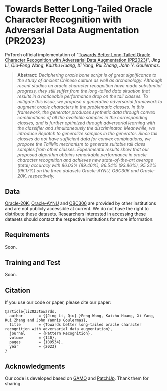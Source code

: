 # Towards Better Long-Tailed Oracle Character Recognition with Adversarial Data Augmentation (PR2023)

PyTorch official implementation of "[Towards Better Long-Tailed Oracle Character Recognition with Adversarial Data Augmentation (PR2023)](https://doi.org/10.1016/j.patcog.2023.109534)", *Jing Li*, *Qiu-Feng Wang*, *Kaizhu Huang*, *Xi Yang*, *Rui Zhang*, *John Y. Goulermas*.

> **Abstract:** *Deciphering oracle bone script is of great significance to the study of ancient Chinese culture as well as archaeology.
Although recent studies on oracle character recognition have made substantial progress, they still suffer from the long-tailed data situation that results in a noticeable performance drop on the tail classes. To mitigate this issue, we propose a generative adversarial framework to augment oracle characters in the problematic classes. In this framework, the generator produces synthetic data through convex combinations of all the available samples in the corresponding classes, and is further optimized through adversarial learning with the classifier and simultaneously the discriminator. Meanwhile, we introduce Repatch to generalize samples in the generator. Since tail classes do not have sufficient data for convex combinations, we propose the TailMix mechanism to generate suitable tail class samples from other classes. Experimental results show that our proposed algorithm obtains remarkable performance in oracle character recognition and achieves new state-of-the-art average (total) accuracy with 86.03\% (89.46\%), 86.54\% (93.86\%), 95.22\% (96.17\%) on the three datasets Oracle-AYNU, OBC306 and Oracle-20K, respectively.*


## Data
[Oracle-20K](https://doi.org/10.1109/TIP.2015.2500019), [Oracle-AYNU](https://doi.org/10.1109/ICDAR.2019.00057) and [OBC306](https://doi.org/10.1109/ICDAR.2019.00114) are provided by other institutions and are not publicly accessible at current. We do not have the right to distribute these datasets. Researchers interested in accessing these datasets should contact the respective institutions for more information.


## Requirements
Soon.

## Training and Test
Soon.

## Citation

If you use our code or paper, please cite our paper:
```
@article{li2023towards,
  author       = {{Jing Li, Qiu{-}Feng Wang, Kaizhu Huang, Xi Yang, Rui Zhang and John Yannis Goulermas},
  title        = {Towards better long-tailed oracle character recognition with adversarial data augmentation},
  journal      = {Pattern Recognition},
  volume       = {140},
  pages        = {109534},
  year         = {2023}
}
```

## Acknowledgments
Our code is developed based on [GAMO](https://github.com/SankhaSubhra/GAMO) and [PatchUp](https://github.com/chandar-lab/PatchUp). Thank them for sharing.
